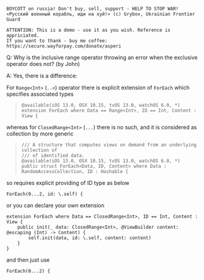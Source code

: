 ```
BOYCOTT on russia! Don't buy, sell, support - HELP TO STOP WAR!
«Русский военный корабль, иди на хуй!» (c) Grybov, Ukrainian Frontier Guard

ATTENTION: This is a demo - use it as you wish. Reference is appriciated.
If you want to thank - buy me coffee: https://secure.wayforpay.com/donate/asperi
```

Q: Why is the inclusive range operator throwing an error when the exclusive operator does not? (by John)

A: Yes, there is a difference:

For `Range<Int>` (`..<`) operator there is explicit extension of `ForEach` which specifies associated types

>     @available(iOS 13.0, OSX 10.15, tvOS 13.0, watchOS 6.0, *)
>     extension ForEach where Data == Range<Int>, ID == Int, Content : View {

whereas for `ClosedRange<Int>` (`...`) there is no such, and it is considered as collection by more generic

>     /// A structure that computes views on demand from an underlying collection of
>     /// of identified data.
>     @available(iOS 13.0, OSX 10.15, tvOS 13.0, watchOS 6.0, *)
>     public struct ForEach<Data, ID, Content> where Data : RandomAccessCollection, ID : Hashable {

so requires explicit providing of ID type as below

    ForEach(0...2, id: \.self) {

or you can declare your own extension

    extension ForEach where Data == ClosedRange<Int>, ID == Int, Content : View {
        public init(_ data: ClosedRange<Int>, @ViewBuilder content: @escaping (Int) -> Content) {
            self.init(data, id: \.self, content: content)
        }
    }

and then just use

    ForEach(0...2) {

